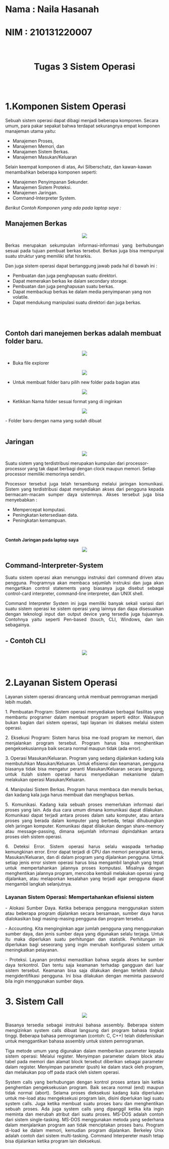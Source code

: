 # Nama : Naila Hasanah
# NIM  : 210131220007

<br>

<center>

 # Tugas 3 Sistem Operasi
</center>

<br>
<br>




# 1.Komponen Sistem Operasi

Sebuah sistem operasi dapat dibagi menjadi beberapa komponen. Secara umum, para pakar sepakat bahwa terdapat sekurangnya empat komponen manajeman utama yaitu: 
- Manajemen Proses, 
- Manajemen Memori, dan 
- Manajamen Sistem Berkas. 
- Manajemen Masukan/Keluaran

Selain keempat komponen di atas, Avi Silberschatz, dan kawan-kawan menambahkan beberapa komponen seperti: 
- Manajemen Penyimpanan Sekunder. 
- Manajemen Sistem Proteksi. 
- Manajemen Jaringan. 
- Command-Interpreter System. 


*Berikut Contoh Komponen yang ada pada laptop saya :*
## Manajemen Berkas

<p align="center">
    <img src="Foto2/fileberkas.jpg" >
</p>

<p align ="justify">
Berkas merupakan sekumpulan informasi-informasi yang berhubungan sesuai pada tujuan pembuat berkas tersebut. Berkas juga bisa mempunyai suatu struktur yang memiliki sifat hirarkis.</p>


<p align ="justify">
Dan juga sistem operasi dapat bertanggung jawab pada hal di bawah ini :</p>

- Pembuatan dan juga penghapusan suatu direktori.
- Dapat memerakan berkas ke dalam secondary storage.
- Pembuatan dan juga penghapusan suatu berkas.
- Dapat membackup berkas ke dalam media penyimpanan yang non volatile.
- Dapat mendukung manipulasi suatu direktori dan juga berkas.

<br>
<br>

## Contoh dari manejemen berkas adalah membuat folder baru.

<p align="center">
    <img src="Foto2/gambar1.png" >
</p>

- Buka file explorer
<p align="center">
    <img src="Foto2/Gambar2.png" >
</p>

- Untuk membuat folder baru pilih new folder pada bagian atas 
<p align="center">
    <img src="Foto2/Gambar3.png" >
</p>

- Ketikkan Nama folder sesuai format yang di inginkan
<p align="center">
    <img src="Foto2/Gambar4.png" >
</p>
- Folder baru dengan nama yang sudah dibuat 

<br>
<br>

## Jaringan
<p align="center">
    <img src="Foto2/jaringan.png" >
</p>


<p align ="justify">

Suatu sistem yang terdistribusi merupakan kumpulan dari processor-processor yang tak dapat berbagi dengan clock maupun memori. Setiap processor memiliki memorinya sendiri.</p>
<p align ="justify">
Processor tersebut juga telah tersambung melalui jaringan komunikasi. Sistem yang terdistribusi dapat menyediakan akses dari pengguna kepada bermacam-macam sumper daya sistemnya. Akses tersebut juga bisa menyebabkan :</p>

- Mempercepat komputasi.
- Peningkatan ketersediaan data.
- Peningkatan kemampuan.

<br>

**Contoh  Jaringan pada laptop saya**
<p align="center">
    <img src="Foto2/wifi.png" >
</p>

## Command-Interpreter-System
<p align ="justify">
Suatu sistem operasi akan menunggu instruksi dari command driven atau pengguna. Programnya akan membaca sejumlah instruksi dan juga akan mengartikan control statements yang biasanya juga disebut sebagai control-card interpreter, command-line interpreter, dan UNIX shell.</p>

<p align ="justify">
Command Interpreter System ini juga memiliki banyak sekali variasi dari suatu sistem operasi ke sistem operasi yang lainnya dan dapa disesuaikan dengan teknologi input dan output device yang tersedia juga tujuannya. Contohnya yaitu seperti Pen-based (touch, CLI, Windows, dan lain sebagainya.</p>

## - Contoh CLI 

<p align="center">
    <img src="Foto2/cli.png" >
</p>
<br>

# 2.Layanan Sistem Operasi

Layanan sistem operasi dirancang untuk membuat pemrograman menjadi lebih mudah. 
<p align ="justify">
1. Pembuatan Program: Sistem operasi menyediakan berbagai fasilitas yang membantu programer dalam membuat program seperti editor. Walaupun bukan bagian dari sistem operasi, tapi layanan ini diakses melalui sistem operasi. </p>
<p align ="justify">
2. Eksekusi Program: Sistem harus bisa me-load program ke memori, dan menjalankan program tersebut. Program harus bisa menghentikan pengeksekusiannya baik secara normal maupun tidak (ada error). </p>
<p align ="justify">
3. Operasi Masukan/Keluaran. Program yang sedang dijalankan kadang kala membutuhkan Masukan/Keluaran. Untuk efisiensi dan keamanan, pengguna biasanya tidak bisa mengatur peranti Masukan/Keluaran secara langsung, untuk itulah sistem operasi harus menyediakan mekanisme dalam melakukan operasi Masukan/Keluaran.
</p> 
<p align ="justify">
4. Manipulasi Sistem Berkas. Program harus membaca dan menulis berkas, dan kadang kala juga harus membuat dan menghapus berkas. </p>
<p align ="justify">
5. Komunikasi. Kadang kala sebuah proses memerlukan informasi dari proses yang lain. Ada dua cara umum dimana komunikasi dapat dilakukan. Komunikasi dapat terjadi antara proses dalam satu komputer, atau antara proses yang berada dalam komputer yang berbeda, tetapi dihubungkan oleh jaringan komputer. Komunikasi dapat dilakukan dengan share-memory atau message-passing, dimana sejumlah informasi dipindahkan antara proses oleh sistem operasi. </p>
<p align ="justify">
6. Deteksi Error. Sistem operasi harus selalu waspada terhadap kemungkinan error. Error dapat terjadi di CPU dan memori perangkat keras, Masukan/Keluaran, dan di dalam program yang dijalankan pengguna. Untuk setiap jenis error sistem operasi harus bisa mengambil langkah yang tepat untuk mempertahankan jalannya proses komputasi. Misalnya dengan menghentikan jalannya program, mencoba kembali melakukan operasi yang dijalankan, atau melaporkan kesalahan yang terjadi agar pengguna dapat mengambil langkah selanjutnya. </p>

### Layanan Sistem Operasi: Mempertahankan efisiensi sistem 
<p align ="justify">
- Alokasi Sumber Daya. Ketika beberapa pengguna menggunakan sistem atau beberapa program dijalankan secara bersamaan, sumber daya harus dialokasikan bagi masing-masing pengguna dan program tersebut. </p>
<p align ="justify">
- Accounting. Kita menginginkan agar jumlah pengguna yang menggunakan sumber daya, dan jenis sumber daya yang digunakan selalu terjaga. Untuk itu maka diperlukan suatu perhitungan dan statistik. Perhitungan ini diperlukan bagi seseorang yang ingin merubah konfigurasi sistem untuk meningkatkan pelayanan. </p>
<p align ="justify">
- Proteksi. Layanan proteksi memastikan bahwa segala akses ke sumber daya terkontrol. Dan tentu saja keamanan terhadap gangguan dari luar sistem tersebut. Keamanan bisa saja dilakukan dengan terlebih dahulu mengidentifikasi pengguna. Ini bisa dilakukan dengan meminta password bila ingin menggunakan sumber daya. </p>


# 3. Sistem Call

<p align="center">
    <img src="Foto2/sistemcall.png" >
</p>
<p align ="justify">
Biasanya tersedia sebagai instruksi bahasa assembly. Beberapa sistem mengizinkan system calls dibuat langsung dari program bahasa tingkat tinggi. Beberapa bahasa pemrograman (contoh: C, C++) telah didefenisikan untuk menggantikan bahasa assembly untuk sistem pemrograman. </p>

<p align ="justify">
Tiga metode umum yang digunakan dalam memberikan parameter kepada sistem operasi: 
Melalui register. 
Menyimpan parameter dalam block atau tabel pada memori dan alamat block tersebut diberikan  sebagai parameter dalam register. 
Menyimpan parameter (push) ke dalam stack oleh program, dan melakukan pop off pada stack  oleh sistem operasi. </p>

<p align ="justify">
System calls yang berhubungan dengan kontrol proses antara lain ketika penghentian pengeksekusian program. Baik secara normal (end) maupun tidak normal (abort). 
Selama proses dieksekusi kadang kala diperlukan untuk me-load atau mengeksekusi program lain, disini diperlukan lagi suatu system calls. Juga ketika membuat suatu proses baru dan menghentikan sebuah proses. Ada juga system calls yang dipanggil ketika kita ingin meminta dan merubah atribut dari suatu proses. 
MS-DOS adalah contoh dari sistem single-tasking. MS-DOS menggunakan metoda yang sederhana dalam menjalankan program aan tidak menciptakan proses baru. Program di-load ke dalam memori, kemudian program dijalankan. Berkeley Unix adalah contoh dari sistem multi-tasking. Command Interpereter masih tetap bisa dijalankan ketika program lain dieksekusi. 
</p>


